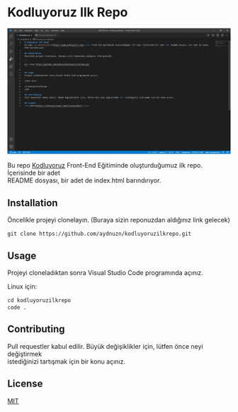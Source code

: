 # Kodluyoruz Ilk Repo
![Kodluyoruz_ilk_repo](img/kodluyoruz_ilk_proje.PNG)

Bu repo <ins>[Kodluyoruz](https://www.kodluyoruz.org)</ins> Front-End Eğitiminde oluşturduğumuz ilk repo. İçerisinde bir adet <br> README dosyası, bir adet de index.html barındırıyor.

## Installation
Öncelikle projeyi clonelayın. (Buraya sizin reponuzdan aldığınız link gelecek)

```
git clone https://github.com/aydnuzn/kodluyoruzilkrepo.git
```

## Usage
Projeyi cloneladıktan sonra Visual Studio Code programında açınız.

Linux için:
```
cd kodluyoruzilkrepo
code .
```
## Contributing
Pull requestler kabul edilir. Büyük değişiklikler için, lütfen önce neyi değiştirmek <br> istediğinizi tartışmak için bir konu açınız.

## License
<ins>[MIT](https://choosealicense.com/licenses/mit/)</ins>